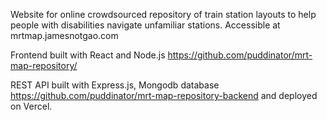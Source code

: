 Website for online crowdsourced repository of train station layouts to help people with disabilities navigate unfamiliar stations. 
Accessible at mrtmap.jamesnotgao.com

Frontend built with React and Node.js 
https://github.com/puddinator/mrt-map-repository/

REST API built with Express.js, Mongodb database 
https://github.com/puddinator/mrt-map-repository-backend
and deployed on Vercel.
